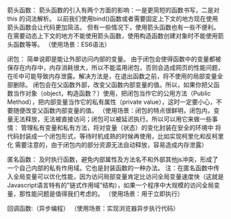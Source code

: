 箭头函数：
箭头函数的引入有两个方面的影响：一是更简短的函数书写，二是对 this 的词法解析。
以前我们使用bind()函数或者需要固定上下文的地方现在使用箭头函数会让代码更加简洁。
但有一些情况下，使用箭头函数也有一些不便利。在需要动态上下文的地方不能使用箭头函数，使用构造函数创建对象时不能使用箭头函数等等。
（使用场景：ES6语法）


闭包：
简单说即是能让外部访问内部的变量。
由于闭包会使得函数中的变量都被保存在内存中，内存消耗很大，所以不能滥用闭包，否则会造成网页的性能问题，在IE中可能导致内存泄露。解决方法是，在退出函数之前，将不使用的局部变量全部删除。
闭包会在父函数外部，改变父函数内部变量的值。所以，如果你把父函数当作对象（object，构造函数？）使用，把闭包当作它的公用方法（Public Method），把内部变量当作它的私有属性（private value），这时一定要小心，不要随便改变父函数内部变量的值。
（使用场景：闭包的特点很鲜明，闭包内，变量无法释放，无法被直接访问；闭包可以被延迟执行。所以可以用它来做一些事情：
管理私有变量和私有方法，将对变量（状态）的变化封装在安全的环境中
将代码封装成一个闭包形式，等待时机成熟的时候再使用，比如实现柯里化和反柯里化
需要注意的，由于闭包内的部分资源无法自动释放，容易造成内存泄露）

匿名函数：
及时执行函数，避免内部属性及方法名不和外部其他js冲突，形成了一个自己内部的私有作用域。它也是封装函数的一种办法。
注：在匿名函数中传入全局变量可以优化性能，因为访问局部变量肯定比访问全局变量速度快（这就是Javascript语言特有的"链式作用域"结构），如果一个程序中大规模的访问全局变量，那性能问题是值得我们考虑的。
（使用场景：用于立即执行）

回调函数:（异步编程）
（使用场景：实现浏览器异步执行代码）
